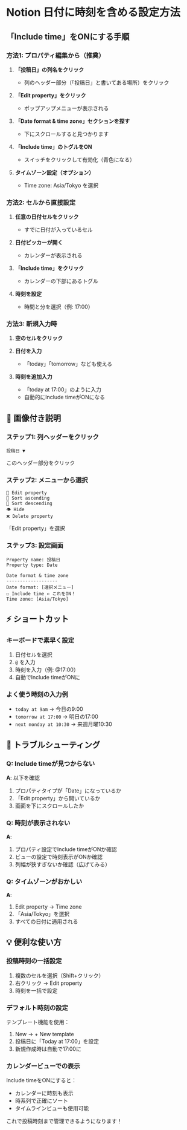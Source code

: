 # Notion 日付に時刻を含める設定方法

## 「Include time」をONにする手順

### 方法1: プロパティ編集から（推奠）

1. **「投稿日」の列名をクリック**
   - 列のヘッダー部分（「投稿日」と書いてある場所）をクリック

2. **「Edit property」をクリック**
   - ポップアップメニューが表示される

3. **「Date format & time zone」セクションを探す**
   - 下にスクロールすると見つかります

4. **「Include time」のトグルをON**
   - スイッチをクリックして有効化（青色になる）

5. **タイムゾーン設定（オプション）**
   - Time zone: Asia/Tokyo を選択

### 方法2: セルから直接設定

1. **任意の日付セルをクリック**
   - すでに日付が入っているセル

2. **日付ピッカーが開く**
   - カレンダーが表示される

3. **「Include time」をクリック**
   - カレンダーの下部にあるトグル

4. **時刻を設定**
   - 時間と分を選択（例: 17:00）

### 方法3: 新規入力時

1. **空のセルをクリック**

2. **日付を入力**
   - 「today」「tomorrow」なども使える

3. **時刻を追加入力**
   - 「today at 17:00」のように入力
   - 自動的にInclude timeがONになる

## 🎯 画像付き説明

### ステップ1: 列ヘッダーをクリック
```
投稿日 ▼
```
このヘッダー部分をクリック

### ステップ2: メニューから選択
```
📅 Edit property
🔽 Sort ascending
🔼 Sort descending
👁️ Hide
❌ Delete property
```
「Edit property」を選択

### ステップ3: 設定画面
```
Property name: 投稿日
Property type: Date

Date format & time zone
-------------------
Date format: [選択メニュー]
☐ Include time ← これをON！
Time zone: [Asia/Tokyo]
```

## ⚡ ショートカット

### キーボードで素早く設定
1. 日付セルを選択
2. `@` を入力
3. 時刻を入力（例: @17:00）
4. 自動でInclude timeがONに

### よく使う時刻の入力例
- `today at 9am` → 今日の9:00
- `tomorrow at 17:00` → 明日の17:00
- `next monday at 10:30` → 来週月曜10:30

## 🔧 トラブルシューティング

### Q: Include timeが見つからない
**A**: 以下を確認
1. プロパティタイプが「Date」になっているか
2. 「Edit property」から開いているか
3. 画面を下にスクロールしたか

### Q: 時刻が表示されない
**A**: 
1. プロパティ設定でInclude timeがONか確認
2. ビューの設定で時刻表示がONか確認
3. 列幅が狭すぎないか確認（広げてみる）

### Q: タイムゾーンがおかしい
**A**: 
1. Edit property → Time zone
2. 「Asia/Tokyo」を選択
3. すべての日付に適用される

## 💡 便利な使い方

### 投稿時刻の一括設定
1. 複数のセルを選択（Shift+クリック）
2. 右クリック → Edit property
3. 時刻を一括で設定

### デフォルト時刻の設定
テンプレート機能を使用：
1. New → + New template
2. 投稿日に「Today at 17:00」を設定
3. 新規作成時は自動で17:00に

### カレンダービューでの表示
Include timeをONにすると：
- カレンダーに時刻も表示
- 時系列で正確にソート
- タイムラインビューも使用可能

これで投稿時刻まで管理できるようになります！